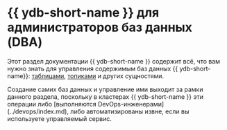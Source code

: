 # {{ ydb-short-name }} для администраторов баз данных (DBA)

Этот раздел документации {{ ydb-short-name }} содержит всё, что вам нужно знать для управления содержимым баз данных {{ ydb-short-name}}: [таблицами](../concepts/datamodel/table.md), [топиками](../concepts/topic.md) и других сущностями.

Создание самих баз данных и управление ими выходит за рамки данного раздела, поскольку в кластерах {{ ydb-short-name }} эти операции либо [выполняются DevOps-инженерами] (../devops/index.md), либо автоматизированы извне, если вы используете управляемый сервис.